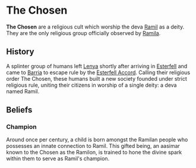 # The Chosen

**The Chosen** are a religious cult which worship the deva [Ramil](../../pantheon/ramil.md) as a deity. They are the only religious group officially observed by [Ramila](../../societies/ramila.md).

## History

A splinter group of humans left [Lenya](../../mote/esterfell/lenya) shortly after arriving in [Esterfell](../../mote/esterfell) and came to [Barria](../../mote/esterfell/barria) to escape rule by the [Esterfell Accord](../../societies/esterfell-accord/esterfell-accord.md). Calling their religious order The Chosen, these humans built a new society founded under strict religious rule, uniting their citizens in worship of a single deity: a deva named Ramil.

## Beliefs

### Champion

Around once per century, a child is born amongst the Ramilan people who possesses an innate connection to Ramil. This gifted being, an aasimar known to the Chosen as the Ramilon, is trained to hone the divine spark within them to serve as Ramil's champion.
